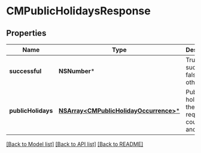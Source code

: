# CMPublicHolidaysResponse

## Properties
Name | Type | Description | Notes
------------ | ------------- | ------------- | -------------
**successful** | **NSNumber*** | True if successful, false otherwise | [optional] 
**publicHolidays** | [**NSArray&lt;CMPublicHolidayOccurrence&gt;***](CMPublicHolidayOccurrence.md) | Public holidays in the requested country and year | [optional] 

[[Back to Model list]](../README.md#documentation-for-models) [[Back to API list]](../README.md#documentation-for-api-endpoints) [[Back to README]](../README.md)


